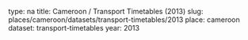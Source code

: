 type: na
title: Cameroon / Transport Timetables (2013)
slug: places/cameroon/datasets/transport-timetables/2013
place: cameroon
dataset: transport-timetables
year: 2013
